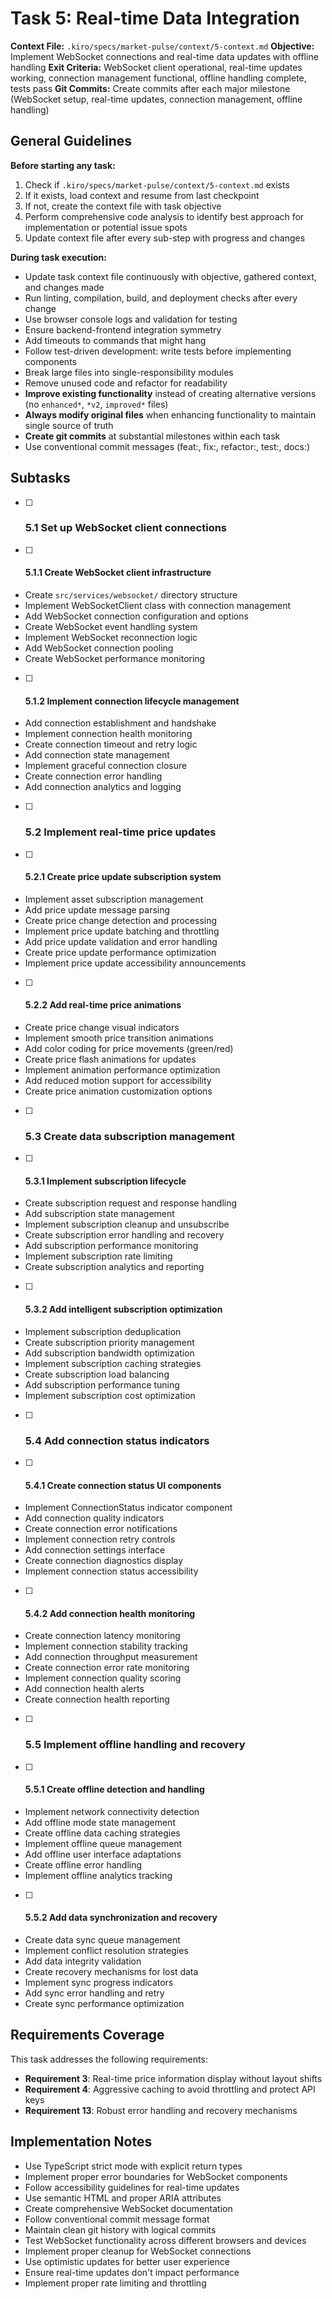 # Task 5: Real-time Data Integration

**Context File:** `.kiro/specs/market-pulse/context/5-context.md`
**Objective:** Implement WebSocket connections and real-time data updates with offline handling
**Exit Criteria:** WebSocket client operational, real-time updates working, connection management functional, offline handling complete, tests pass
**Git Commits:** Create commits after each major milestone (WebSocket setup, real-time updates, connection management, offline handling)

## General Guidelines

**Before starting any task:**

1. Check if `.kiro/specs/market-pulse/context/5-context.md` exists
2. If it exists, load context and resume from last checkpoint
3. If not, create the context file with task objective
4. Perform comprehensive code analysis to identify best approach for implementation or potential issue spots
5. Update context file after every sub-step with progress and changes

**During task execution:**

- Update task context file continuously with objective, gathered context, and changes made
- Run linting, compilation, build, and deployment checks after every change
- Use browser console logs and validation for testing
- Ensure backend-frontend integration symmetry
- Add timeouts to commands that might hang
- Follow test-driven development: write tests before implementing components
- Break large files into single-responsibility modules
- Remove unused code and refactor for readability
- **Improve existing functionality** instead of creating alternative versions (no `enhanced*`, `*v2`, `improved*` files)
- **Always modify original files** when enhancing functionality to maintain single source of truth
- **Create git commits** at substantial milestones within each task
- Use conventional commit messages (feat:, fix:, refactor:, test:, docs:)

## Subtasks

- [ ] ### 5.1 Set up WebSocket client connections

- [ ] #### 5.1.1 Create WebSocket client infrastructure
- Create `src/services/websocket/` directory structure
- Implement WebSocketClient class with connection management
- Add WebSocket connection configuration and options
- Create WebSocket event handling system
- Implement WebSocket reconnection logic
- Add WebSocket connection pooling
- Create WebSocket performance monitoring

- [ ] #### 5.1.2 Implement connection lifecycle management
- Add connection establishment and handshake
- Implement connection health monitoring
- Create connection timeout and retry logic
- Add connection state management
- Implement graceful connection closure
- Create connection error handling
- Add connection analytics and logging

- [ ] ### 5.2 Implement real-time price updates

- [ ] #### 5.2.1 Create price update subscription system
- Implement asset subscription management
- Add price update message parsing
- Create price change detection and processing
- Implement price update batching and throttling
- Add price update validation and error handling
- Create price update performance optimization
- Implement price update accessibility announcements

- [ ] #### 5.2.2 Add real-time price animations
- Create price change visual indicators
- Implement smooth price transition animations
- Add color coding for price movements (green/red)
- Create price flash animations for updates
- Implement animation performance optimization
- Add reduced motion support for accessibility
- Create price animation customization options

- [ ] ### 5.3 Create data subscription management

- [ ] #### 5.3.1 Implement subscription lifecycle
- Create subscription request and response handling
- Add subscription state management
- Implement subscription cleanup and unsubscribe
- Create subscription error handling and recovery
- Add subscription performance monitoring
- Implement subscription rate limiting
- Create subscription analytics and reporting

- [ ] #### 5.3.2 Add intelligent subscription optimization
- Implement subscription deduplication
- Create subscription priority management
- Add subscription bandwidth optimization
- Implement subscription caching strategies
- Create subscription load balancing
- Add subscription performance tuning
- Implement subscription cost optimization

- [ ] ### 5.4 Add connection status indicators

- [ ] #### 5.4.1 Create connection status UI components
- Implement ConnectionStatus indicator component
- Add connection quality indicators
- Create connection error notifications
- Implement connection retry controls
- Add connection settings interface
- Create connection diagnostics display
- Implement connection status accessibility

- [ ] #### 5.4.2 Add connection health monitoring
- Create connection latency monitoring
- Implement connection stability tracking
- Add connection throughput measurement
- Create connection error rate monitoring
- Implement connection quality scoring
- Add connection health alerts
- Create connection health reporting

- [ ] ### 5.5 Implement offline handling and recovery

- [ ] #### 5.5.1 Create offline detection and handling
- Implement network connectivity detection
- Add offline mode state management
- Create offline data caching strategies
- Implement offline queue management
- Add offline user interface adaptations
- Create offline error handling
- Implement offline analytics tracking

- [ ] #### 5.5.2 Add data synchronization and recovery
- Create data sync queue management
- Implement conflict resolution strategies
- Add data integrity validation
- Create recovery mechanisms for lost data
- Implement sync progress indicators
- Add sync error handling and retry
- Create sync performance optimization

## Requirements Coverage

This task addresses the following requirements:

- **Requirement 3**: Real-time price information display without layout shifts
- **Requirement 4**: Aggressive caching to avoid throttling and protect API keys
- **Requirement 13**: Robust error handling and recovery mechanisms

## Implementation Notes

- Use TypeScript strict mode with explicit return types
- Implement proper error boundaries for WebSocket components
- Follow accessibility guidelines for real-time updates
- Use semantic HTML and proper ARIA attributes
- Create comprehensive WebSocket documentation
- Follow conventional commit message format
- Maintain clean git history with logical commits
- Test WebSocket functionality across different browsers and devices
- Implement proper cleanup for WebSocket connections
- Use optimistic updates for better user experience
- Ensure real-time updates don't impact performance
- Implement proper rate limiting and throttling
